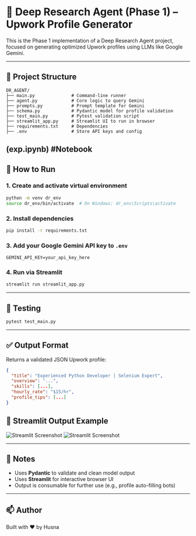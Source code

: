 # 🧠 Deep Research Agent (Phase 1) – Upwork Profile Generator

This is the Phase 1 implementation of a Deep Research Agent project, focused on generating optimized Upwork profiles using LLMs like Google Gemini.

---

## 📁 Project Structure

```
DR_AGENT/
├── main.py              # Command-line runner
├── agent.py             # Core logic to query Gemini
├── prompts.py           # Prompt template for Gemini
├── schema.py            # Pydantic model for profile validation
├── test_main.py         # Pytest validation script
├── streamlit_app.py     # Streamlit UI to run in browser
├── requirements.txt     # Dependencies
├── .env                 # Store API keys and config
```
(exp.ipynb) #Notebook
---

## 🚀 How to Run

### 1. Create and activate virtual environment
```bash
python -m venv dr_env
source dr_env/bin/activate  # On Windows: dr_env\Scripts\activate
```

### 2. Install dependencies
```bash
pip install -r requirements.txt
```

### 3. Add your Google Gemini API key to `.env`
```
GEMINI_API_KEY=your_api_key_here
```

### 4. Run via Streamlit
```bash
streamlit run streamlit_app.py
```

---

## 🧪 Testing

```bash
pytest test_main.py
```

---

## ✅ Output Format

Returns a validated JSON Upwork profile:
```json
{
  "title": "Experienced Python Developer | Selenium Expert",
  "overview": "...",
  "skills": [...],
  "hourly_rate": "$15/hr",
  "profile_tips": [...]
}
```

## 📸 Streamlit Output Example

![Streamlit Screenshot](.ss1.png)
![Streamlit Screenshot](.ss2.png)

---

## 📌 Notes

- Uses **Pydantic** to validate and clean model output
- Uses **Streamlit** for interactive browser UI
- Output is consumable for further use (e.g., profile auto-filling bots)

---

## 📫 Author

Built with ❤️ by Husna